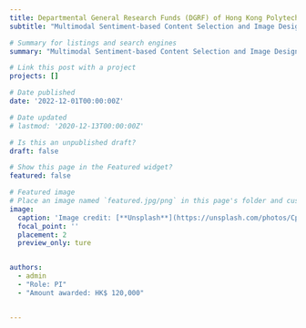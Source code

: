 ```yaml
---
title: Departmental General Research Funds (DGRF) of Hong Kong Polytechnic University
subtitle: "Multimodal Sentiment-based Content Selection and Image Design for Tourist Attractions: A Deep Leaning Method."

# Summary for listings and search engines
summary: "Multimodal Sentiment-based Content Selection and Image Design for Tourist Attractions: A Deep Leaning Method."

# Link this post with a project
projects: []

# Date published
date: '2022-12-01T00:00:00Z'

# Date updated
# lastmod: '2020-12-13T00:00:00Z'

# Is this an unpublished draft?
draft: false

# Show this page in the Featured widget?
featured: false

# Featured image
# Place an image named `featured.jpg/png` in this page's folder and customize its options here.
image:
  caption: 'Image credit: [**Unsplash**](https://unsplash.com/photos/CpkOjOcXdUY)'
  focal_point: ''
  placement: 2
  preview_only: ture


authors:
  - admin
  - "Role: PI"
  - "Amount awarded: HK$ 120,000"


---
```


